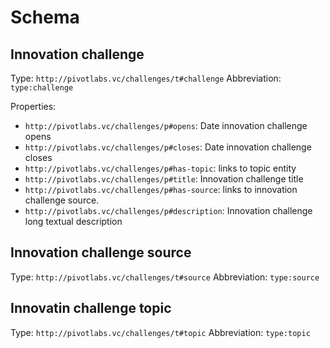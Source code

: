 
# Schema

## Innovation challenge

Type: `http://pivotlabs.vc/challenges/t#challenge`
Abbreviation: `type:challenge`

Properties:
- `http://pivotlabs.vc/challenges/p#opens`: Date innovation challenge
  opens
- `http://pivotlabs.vc/challenges/p#closes`: Date innovation challenge
  closes
- `http://pivotlabs.vc/challenges/p#has-topic`: links to topic entity
- `http://pivotlabs.vc/challenges/p#title`: Innovation challenge title
- `http://pivotlabs.vc/challenges/p#has-source`: links to innovation challenge
  source.
- `http://pivotlabs.vc/challenges/p#description`: Innovation challenge long textual description

## Innovation challenge source

Type: `http://pivotlabs.vc/challenges/t#source`
Abbreviation: `type:source`

## Innovatin challenge topic

Type: `http://pivotlabs.vc/challenges/t#topic`
Abbreviation: `type:topic`

